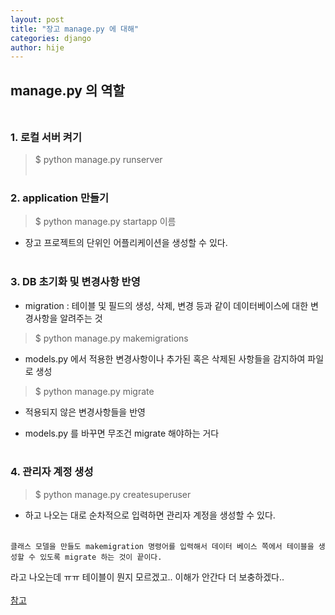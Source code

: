```yaml
---
layout: post
title: "장고 manage.py 에 대해"
categories: django
author: hije
---
```

## manage.py 의 역할<br/><br/>
### 1. 로컬 서버 켜기
> $ python manage.py runserver<br/><br/>

### 2. application 만들기
> $ python manage.py startapp 이름
* 장고 프로젝트의 단위인 어플리케이션을 생성할 수 있다.<br/><br/>

### 3. DB 초기화 및 변경사항 반영
* migration : 테이블 및 필드의 생성, 삭제, 변경 등과 같이 데이터베이스에 대한 변경사항을 알려주는 것
> $ python manage.py makemigrations
* models.py 에서 적용한 변경사항이나 추가된 혹은 삭제된 사항들을 감지하여 파일로 생성
> $ python manage.py migrate
* 적용되지 않은 변경사항들을 반영

* models.py 를 바꾸면 무조건 migrate 해야하는 거다<br/><br/>

### 4. 관리자 계정 생성
> $ python manage.py createsuperuser
* 하고 나오는 대로 순차적으로 입력하면 관리자 계정을 생성할 수 있다.<br/><br/>

```
클래스 모델을 만들도 makemigration 명령어를 입력해서 데이터 베이스 쪽에서 테이블을 생성할 수 있도록 migrate 하는 것이 끝이다.
```
라고 나오는데 ㅠㅠ 테이블이 뭔지 모르겠고.. 이해가 안간다 더 보충하겠다..<br/><br/>
[참고](https://ssilook.tistory.com/entry/DJANGO-%EC%9E%A5%EA%B3%A0-%EB%A7%88%EC%9D%B4%EA%B7%B8%EB%A0%88%EC%9D%B4%EC%85%98migrate-makemigrations-%EB%8D%B0%EC%9D%B4%ED%84%B0%EB%B2%A0%EC%9D%B4%EC%8A%A4-%EB%B3%80%EA%B2%BD%EC%82%AC%ED%95%AD-%EB%B0%98%EC%98%81%ED%95%98%EA%B8%B0)
